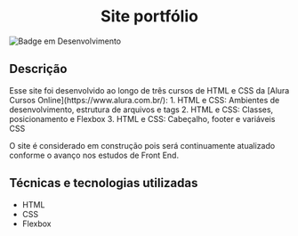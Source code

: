 <h1 align=center>Site portfólio</h1>

![Badge em Desenvolvimento](https://img.shields.io/badge/status-em%20constru%C3%A7%C3%A3o-yellow?style=for-the-badge)

<h2> Descrição</h2>
Esse site foi desenvolvido ao longo de três cursos de HTML e CSS da [Alura Cursos Online](https://www.alura.com.br/):
1. HTML e CSS: Ambientes de desenvolvimento, estrutura de arquivos e tags
2. HTML e CSS: Classes, posicionamento e Flexbox
3. HTML e CSS: Cabeçalho, footer e variáveis CSS

O site é considerado em construção pois será continuamente atualizado conforme o avanço nos estudos de Front End.

<h2>Técnicas e tecnologias utilizadas</h2>
<ul>
  <li>HTML</li>
  <li>CSS</li>
  <li>Flexbox</li>
</ul>
